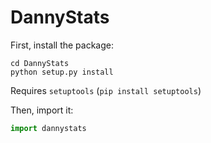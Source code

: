 # DannyStats

First, install the package:

```console
cd DannyStats
python setup.py install
```

Requires `setuptools` (`pip install setuptools`)

Then, import it:

```python
import dannystats
```

